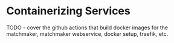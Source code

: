 # Containerizing Services

TODO - cover the github actions that build docker images for the matchmaker, matchmaker webservice, docker setup, traefik, etc.